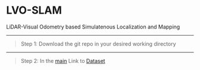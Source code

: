 # LVO-SLAM
LiDAR-Visual Odometry based Simulatenous Localization and Mapping

------
> Step 1:
  Download the git repo in your desired working directory
------
> Step 2:
  In the [main](lvo_slam_main.m)
Link to [Dataset](https://ltuse-my.sharepoint.com/:f:/g/personal/vignesh_kottayam_viswanathan_ltu_se/Er8p-FoL5qxOrbJ8mRIYj-4BOt-JzyG93nrGKP0kuzprpA?e=b5xyHR)
